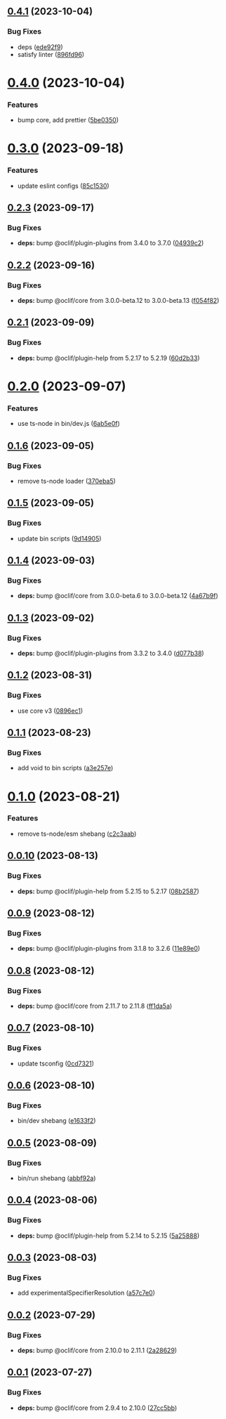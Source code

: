 ## [0.4.1](https://github.com/oclif/hello-world/compare/0.4.0...0.4.1) (2023-10-04)


### Bug Fixes

* deps ([ede92f9](https://github.com/oclif/hello-world/commit/ede92f95be182a8cd08f970781988959e02550b0))
* satisfy linter ([896fd96](https://github.com/oclif/hello-world/commit/896fd96ab5821774751811567ab7d97d01e8bb2b))



# [0.4.0](https://github.com/oclif/hello-world/compare/0.3.0...0.4.0) (2023-10-04)


### Features

* bump core, add prettier ([5be0350](https://github.com/oclif/hello-world/commit/5be0350ed4446ec1fc2eba55b73b459875f8b90b))



# [0.3.0](https://github.com/oclif/hello-world/compare/0.2.3...0.3.0) (2023-09-18)


### Features

* update eslint configs ([85c1530](https://github.com/oclif/hello-world/commit/85c15307f8faefb2646050276a58c310f48cff2b))



## [0.2.3](https://github.com/oclif/hello-world/compare/0.2.2...0.2.3) (2023-09-17)


### Bug Fixes

* **deps:** bump @oclif/plugin-plugins from 3.4.0 to 3.7.0 ([04939c2](https://github.com/oclif/hello-world/commit/04939c21e6db4018ab8655c1f37ae3c10d85f0d1))



## [0.2.2](https://github.com/oclif/hello-world/compare/0.2.1...0.2.2) (2023-09-16)


### Bug Fixes

* **deps:** bump @oclif/core from 3.0.0-beta.12 to 3.0.0-beta.13 ([f054f82](https://github.com/oclif/hello-world/commit/f054f823c30b6080ae005a8f9fe5dd30290ad061))



## [0.2.1](https://github.com/oclif/hello-world/compare/0.2.0...0.2.1) (2023-09-09)


### Bug Fixes

* **deps:** bump @oclif/plugin-help from 5.2.17 to 5.2.19 ([60d2b33](https://github.com/oclif/hello-world/commit/60d2b338401d4d9a5790416c99b7cbe6c019346f))



# [0.2.0](https://github.com/oclif/hello-world/compare/0.1.6...0.2.0) (2023-09-07)


### Features

* use ts-node in bin/dev.js ([6ab5e0f](https://github.com/oclif/hello-world/commit/6ab5e0f31cb7c09c196d30bd3ecdf2f9e7462ea8))



## [0.1.6](https://github.com/oclif/hello-world/compare/0.1.5...0.1.6) (2023-09-05)


### Bug Fixes

* remove ts-node loader ([370eba5](https://github.com/oclif/hello-world/commit/370eba5db778c240bf95fca27f5afac71aa48466))



## [0.1.5](https://github.com/oclif/hello-world/compare/0.1.4...0.1.5) (2023-09-05)


### Bug Fixes

* update bin scripts ([9d14905](https://github.com/oclif/hello-world/commit/9d1490590a11ff79f817dd8ec8e9a548b70d9aa6))



## [0.1.4](https://github.com/oclif/hello-world/compare/0.1.3...0.1.4) (2023-09-03)


### Bug Fixes

* **deps:** bump @oclif/core from 3.0.0-beta.6 to 3.0.0-beta.12 ([4a67b9f](https://github.com/oclif/hello-world/commit/4a67b9f67e287de7fca92376899b00cab25a2ada))



## [0.1.3](https://github.com/oclif/hello-world/compare/0.1.2...0.1.3) (2023-09-02)


### Bug Fixes

* **deps:** bump @oclif/plugin-plugins from 3.3.2 to 3.4.0 ([d077b38](https://github.com/oclif/hello-world/commit/d077b38d54d06aefd3ffc3d78235f4a682da423b))



## [0.1.2](https://github.com/oclif/hello-world/compare/0.1.1...0.1.2) (2023-08-31)


### Bug Fixes

* use core v3 ([0896ec1](https://github.com/oclif/hello-world/commit/0896ec15081020dd38f8cf9a26fd61f899182d29))



## [0.1.1](https://github.com/oclif/hello-world/compare/0.1.0...0.1.1) (2023-08-23)


### Bug Fixes

* add void to bin scripts ([a3e257e](https://github.com/oclif/hello-world/commit/a3e257efa4984834d221ec356dc5269dc8c39ee9))



# [0.1.0](https://github.com/oclif/hello-world/compare/0.0.10...0.1.0) (2023-08-21)


### Features

* remove ts-node/esm shebang ([c2c3aab](https://github.com/oclif/hello-world/commit/c2c3aabcea5edf646ef87874cd4c7b87ad05c5f5))



## [0.0.10](https://github.com/oclif/hello-world/compare/0.0.9...0.0.10) (2023-08-13)


### Bug Fixes

* **deps:** bump @oclif/plugin-help from 5.2.15 to 5.2.17 ([08b2587](https://github.com/oclif/hello-world/commit/08b25875b07788a2969393efcbb7b1d7a1bdc1dd))



## [0.0.9](https://github.com/oclif/hello-world/compare/0.0.8...0.0.9) (2023-08-12)


### Bug Fixes

* **deps:** bump @oclif/plugin-plugins from 3.1.8 to 3.2.6 ([11e89e0](https://github.com/oclif/hello-world/commit/11e89e06d3eb1e12104bd562ff79ca2eaf0e3425))



## [0.0.8](https://github.com/oclif/hello-world/compare/0.0.7...0.0.8) (2023-08-12)


### Bug Fixes

* **deps:** bump @oclif/core from 2.11.7 to 2.11.8 ([ff1da5a](https://github.com/oclif/hello-world/commit/ff1da5aa66ede6dc657f2ceb0c57b3a3d71fa8ba))



## [0.0.7](https://github.com/oclif/hello-world/compare/0.0.6...0.0.7) (2023-08-10)


### Bug Fixes

* update tsconfig ([0cd7321](https://github.com/oclif/hello-world/commit/0cd73218c2a0c3fc44de072331a1b77217d06cc9))



## [0.0.6](https://github.com/oclif/hello-world/compare/0.0.5...0.0.6) (2023-08-10)


### Bug Fixes

* bin/dev shebang ([e1633f2](https://github.com/oclif/hello-world/commit/e1633f21c04eec833747080a3da9e10b51653840))



## [0.0.5](https://github.com/oclif/hello-world/compare/0.0.4...0.0.5) (2023-08-09)


### Bug Fixes

* bin/run shebang ([abbf92a](https://github.com/oclif/hello-world/commit/abbf92ab774077ef2e3634c6c8b679932d5f6158))



## [0.0.4](https://github.com/oclif/hello-world/compare/0.0.3...0.0.4) (2023-08-06)


### Bug Fixes

* **deps:** bump @oclif/plugin-help from 5.2.14 to 5.2.15 ([5a25888](https://github.com/oclif/hello-world/commit/5a258889436705c8a430188343294660b0aec8af))



## [0.0.3](https://github.com/oclif/hello-world/compare/0.0.2...0.0.3) (2023-08-03)


### Bug Fixes

* add experimentalSpecifierResolution ([a57c7e0](https://github.com/oclif/hello-world/commit/a57c7e07f2cfcc6a67d598773fe3a6ab7903c4ae))



## [0.0.2](https://github.com/oclif/hello-world/compare/0.0.1...0.0.2) (2023-07-29)


### Bug Fixes

* **deps:** bump @oclif/core from 2.10.0 to 2.11.1 ([2a28629](https://github.com/oclif/hello-world/commit/2a286297f0e021df4ab2c3f33686b142351c70ea))



## [0.0.1](https://github.com/oclif/hello-world/compare/27cc5bb44cc4aee53f74bfaef39c1fe03e637d72...0.0.1) (2023-07-27)


### Bug Fixes

* **deps:** bump @oclif/core from 2.9.4 to 2.10.0 ([27cc5bb](https://github.com/oclif/hello-world/commit/27cc5bb44cc4aee53f74bfaef39c1fe03e637d72))



